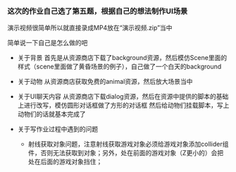### 这次的作业自己选了第五题，根据自己的想法制作UI场景

演示视频很简单所以就直接录成MP4放在“演示视频.zip”当中

简单说一下自己是怎么做的吧
- 关于背景
  首先是从资源商店下载了background资源，然后模仿Scene里面的样式（scene里面做了黄昏场景的例子），自己做了一个白天的background
- 关于动物
  从资源商店获取免费的animal资源，然后放大场景当中
- 关于UI聊天内容
  从资源商店下载dialog资源，然后在资源中提供的脚本的基础上进行改写，模仿圆形对话框做了方形的对话框
  然后给动物们挂载脚本，写上动物们的话就基本完成了
  
- 关于写作业过程中遇到的问题
  - 射线获取对象问题，注意射线获取游戏对象必须给游戏对象添加collider组件，否则无法获取到对象；另外，处在前面的游戏对象（Z更小的）会把处在后面的游戏对象挡住；
